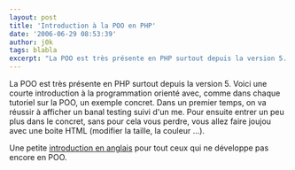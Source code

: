 ```yaml
---
layout: post
title: 'Introduction à la POO en PHP'
date: '2006-06-29 08:53:39'
author: j0k
tags: blabla
excerpt: "La POO est très présente en PHP surtout depuis la version 5.     \nVoici une courte introduction à la programmation orienté avec, comme dans chaque tutoriel sur la POO, un exemple concret.    Dans un premier temps, on va réussir à afficher un banal testing suivi d'un me. Pour ensuite entrer un peu plus dans le concret, sans pour cela vous perdre, vous allez      …"
---
```


La POO est très présente en PHP surtout depuis la version 5.
Voici une courte introduction à la programmation orienté avec, comme dans chaque tutoriel sur la POO, un exemple concret.    Dans un premier temps, on va réussir à afficher un banal testing suivi d'un me. Pour ensuite entrer un peu plus dans le concret, sans pour cela vous perdre, vous allez faire joujou avec une boite HTML (modifier la taille, la couleur ...).

Une petite [introduction en anglais](http://www.phpdeveloper.org/news/5719) pour tout ceux qui ne développe pas encore en POO.
